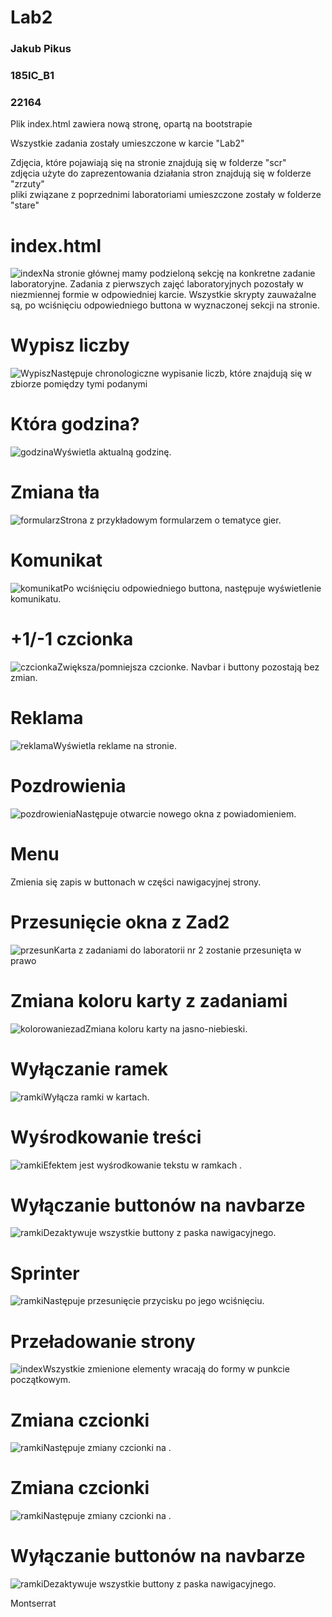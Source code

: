 # Lab2





<h3>Jakub Pikus</h3>
<h3>185IC_B1</h3>
<h3>22164</h3>


<p>Plik index.html zawiera nową stronę, opartą na bootstrapie</p>

<p>Wszystkie zadania zostały umieszczone w karcie "Lab2"</p>


<p>Zdjęcia, które pojawiają się na stronie znajdują się w folderze "scr"<br>
zdjęcia użyte do zaprezentowania działania stron znajdują się w folderze "zrzuty"<br>
pliki związane z poprzednimi laboratoriami umieszczone zostały w folderze "stare"</p>


# index.html

<img src="zrzuty/index.png" alt="index"  style="float: left;" />

<p>Na stronie głównej mamy podzieloną sekcję na konkretne zadanie laboratoryjne. Zadania z pierwszych zajęć laboratoryjnych pozostały w niezmiennej formie w odpowiedniej karcie. Wszystkie skrypty zauważalne są, po wciśnięciu odpowiedniego buttona w wyznaczonej sekcji na stronie.</p>



# Wypisz liczby

<img src="zrzuty/1wypisz.png" alt="Wypisz"  style="float: left;" />

<p>Następuje chronologiczne wypisanie liczb, które znajdują się w zbiorze pomiędzy tymi podanymi</p>



# Która godzina?

<img src="zrzuty/2godzina.png" alt="godzina"  style="float: left;" />

<p>Wyświetla aktualną godzinę.</p>



# Zmiana tła

<img src="zrzuty/3tlo.png" alt="formularz"  style="float: left;" />

<p>Strona z przykładowym formularzem o tematyce gier.</p>



# Komunikat

<img src="zrzuty/4komunikat.png" alt="komunikat"  style="float: left;" />

<p>Po wciśnięciu odpowiedniego buttona, następuje wyświetlenie komunikatu.</p>


# +1/-1 czcionka

<img src="zrzuty/56czcionka.png" alt="czcionka"  style="float: left;" />

<p>Zwiększa/pomniejsza czcionke. Navbar i buttony pozostają bez zmian.</p>



# Reklama

<img src="zrzuty/7reklama.png" alt="reklama"  style="float: left;" />

<p>Wyświetla reklame na stronie.</p>




# Pozdrowienia

<img src="zrzuty/8pozdrowienia.png" alt="pozdrowienia"  style="float: left;" />

<p>Następuje otwarcie nowego okna z powiadomieniem.</p>





# Menu

<img src="zrzuty/9menu.png" alt=""  style="float: left;" />

<p>Zmienia się zapis w buttonach w części nawigacyjnej strony.</p>





# Przesunięcie okna z Zad2

<img src="zrzuty/10przesun.png" alt="przesun"  style="float: left;" />

<p>Karta z zadaniami do laboratorii nr 2 zostanie przesunięta w prawo</p>




# Zmiana koloru karty z zadaniami

<img src="zrzuty/11kolorzad.png" alt="kolorowaniezad"  style="float: left;" />

<p>Zmiana koloru karty na jasno-niebieski.</p>




# Wyłączanie ramek

<img src="zrzuty/12ramki.png" alt="ramki"  style="float: left;" />

<p>Wyłącza ramki w kartach.</p>




# Wyśrodkowanie treści

<img src="zrzuty/13srodek.png" alt="ramki"  style="float: left;" />

<p>Efektem jest wyśrodkowanie tekstu w ramkach .</p>




# Wyłączanie buttonów na navbarze

<img src="zrzuty/14off.png" alt="ramki"  style="float: left;" />

<p>Dezaktywuje wszystkie buttony z paska nawigacyjnego.</p>





# Sprinter

<img src="zrzuty/15sprinter.png" alt="ramki"  style="float: left;" />

<p>Następuje przesunięcie przycisku po jego wciśnięciu.</p>



# Przeładowanie strony

<img src="zrzuty/index.png" alt="index"  style="float: left;" />

<p>Wszystkie zmienione elementy wracają do formy w punkcie początkowym.</p>








# Zmiana czcionki

<img src="zrzuty/16czcionka.png" alt="ramki"  style="float: left;" />

<p>Następuje zmiany czcionki na .</p>





# Zmiana czcionki

<img src="zrzuty/16czcionka.png" alt="ramki"  style="float: left;" />

<p>Następuje zmiany czcionki na .</p>



# Wyłączanie buttonów na navbarze

<img src="zrzuty/15off.png" alt="ramki"  style="float: left;" />

<p>Dezaktywuje wszystkie buttony z paska nawigacyjnego.</p>  Montserrat









